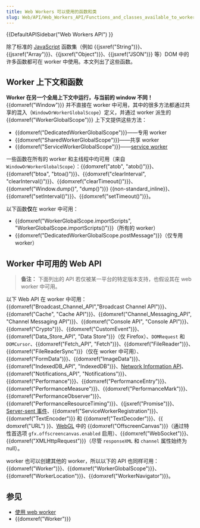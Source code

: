 ```yaml
---
title: Web Workers 可以使用的函数和类
slug: Web/API/Web_Workers_API/Functions_and_classes_available_to_workers
---
```


{{DefaultAPISidebar("Web Workers API") }}

除了标准的 [JavaScript](/zh-CN/docs/Web/JavaScript) 函数集（例如 {{jsxref("String")}}、{{jsxref("Array")}}、{{jsxref("Object")}}、{{jsxref("JSON")}} 等）DOM 中的许多函数都可在 worker 中使用。本文列出了这些函数。

## Worker 上下文和函数

**Worker 在另一个全局上下文中运行，与当前的 window 不同！**{{domxref("Window")}} 并不直接在 worker 中可用，其中的很多方法都通过共享的混入（`WindowOrWorkerGlobalScope`）定义，并通过 worker 派生的 {{domxref("WorkerGlobalScope")}} 上下文提供这些方法：

- {{domxref("DedicatedWorkerGlobalScope")}}——专用 worker
- {{domxref("SharedWorkerGlobalScope")}}——共享 worker
- {{domxref("ServiceWorkerGlobalScope")}}——[service worker](/zh-CN/docs/Web/API/Service_Worker_API)

一些函数在所有的 worker 和主线程中均可用（来自 `WindowOrWorkerGlobalScope`）：{{domxref("atob", "atob()")}}、{{domxref("btoa", "btoa()")}}、{{domxref("clearInterval", "clearInterval()")}}、{{domxref("clearTimeout()")}}、{{domxref("Window.dump()", "dump()")}} {{non-standard_inline}}、{{domxref("setInterval()")}}、{{domxref("setTimeout()")}}。

以下函数**仅**在 worker 中可用：

- {{domxref("WorkerGlobalScope.importScripts", "WorkerGlobalScope.importScripts()")}}（所有的 worker）
- {{domxref("DedicatedWorkerGlobalScope.postMessage")}}（仅专用 worker）

## Worker 中可用的 Web API

> **备注：** 下面列出的 API 若仅被某一平台的特定版本支持，也假设其在 web worker 中可用。

以下 Web API 在 worker 中可用：{{domxref("Broadcast_Channel_API","Broadcast Channel API")}}、{{domxref("Cache", "Cache API")}}、{{domxref("Channel_Messaging_API", "Channel Messaging API")}}、{{domxref("Console API", "Console API")}}、{{domxref("Crypto")}}、{{domxref("CustomEvent")}}、{{domxref("Data_Store_API", "Data Store")}}（仅 Firefox）、`DOMRequest` 和 `DOMCursor`、{{domxref("Fetch_API", "Fetch")}}、{{domxref("FileReader")}}、{{domxref("FileReaderSync")}}（仅在 worker 中可用）、{{domxref("FormData")}}、{{domxref("ImageData")}}、{{domxref("IndexedDB_API", "IndexedDB")}}、[Network Information API](/zh-CN/docs/Web/API/Network_Information_API)、{{domxref("Notifications_API", "Notifications")}}、{{domxref("Performance")}}、{{domxref("PerformanceEntry")}}、{{domxref("PerformanceMeasure")}}、{{domxref("PerformanceMark")}}、{{domxref("PerformanceObserver")}}、{{domxref("PerformanceResourceTiming")}}、{{jsxref("Promise")}}、[Server-sent 事件](/zh-CN/docs/Web/API/Server-sent_events)、{{domxref("ServiceWorkerRegistration")}}、{{domxref("TextEncoder")}} 和 {{domxref("TextDecoder")}}、{{ domxref("URL") }}、[WebGL](/zh-CN/docs/Web/API/WebGL_API) 中的 {{domxref("OffscreenCanvas")}}（通过特性首选项 `gfx.offscreencanvas.enabled` 启用）、{{domxref("WebSocket")}}、{{domxref("XMLHttpRequest")}}（尽管 `responseXML` 和 `channel` 属性始终为 null）。

worker 也可以创建其他的 worker，所以以下的 API 也同样可用：{{domxref("Worker")}}、{{domxref("WorkerGlobalScope")}}、{{domxref("WorkerLocation")}}、{{domxref("WorkerNavigator")}}。

## 参见

- [使用 web worker](/zh-CN/docs/Web/API/Web_Workers_API/Using_web_workers)
- {{domxref("Worker")}}
